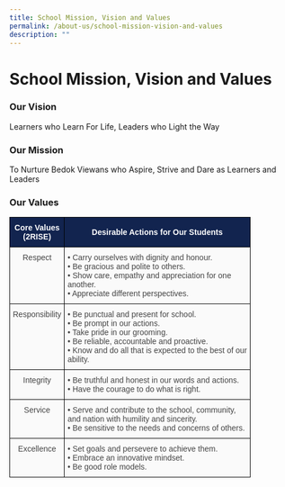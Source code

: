 ```yaml
---
title: School Mission, Vision and Values
permalink: /about-us/school-mission-vision-and-values
description: ""
---
```

# School Mission, Vision and Values

###  Our Vision

Learners who Learn For Life, Leaders who Light the Way

### Our Mission

To Nurture Bedok Viewans who Aspire, Strive and Dare as Learners and Leaders

### Our Values

<style type="text/css">
.tg  {border-collapse:collapse;border-spacing:0;}
.tg td{border-color:black;border-style:solid;border-width:1px;font-family:Arial, sans-serif;font-size:14px;
  overflow:hidden;padding:10px 5px;word-break:normal;}
.tg th{border-color:black;border-style:solid;border-width:1px;font-family:Arial, sans-serif;font-size:14px;
  font-weight:normal;overflow:hidden;padding:10px 5px;word-break:normal;}
.tg .tg-afg2{background-color:#12244F;color:#FFF;font-weight:bold;text-align:center;vertical-align:middle}
.tg .tg-56tu{background-color:#FAFAFA;color:#454545;text-align:center;vertical-align:top}
.tg .tg-15z8{background-color:#FAFAFA;color:#454545;text-align:left;vertical-align:top}
</style>
<table class="tg">
<thead>
  <tr>
    <th class="tg-afg2"><span style="font-weight:600;color:#FFF;background-color:#12244F">Core Values </span><br><span style="font-weight:600;color:#FFF;background-color:#12244F">(2RISE)</span></th>
    <th class="tg-afg2"><span style="font-weight:600;color:#FFF;background-color:#12244F">Desirable Actions for Our Students</span></th>
  </tr>
</thead>
<tbody>
  <tr>
    <td class="tg-56tu"><span style="font-weight:normal">Respect</span></td>
    <td class="tg-15z8"><span style="font-weight:400;background-color:transparent">• </span><span style="font-weight:normal;background-color:transparent">Carry ourselves with dignity and honour.</span><br><span style="background-color:transparent">• Be gracious and polite to others.</span><br><span style="background-color:transparent">• Show care, empathy and appreciation for one</span><br><span style="background-color:transparent">  another.</span><br><span style="background-color:transparent">• Appreciate different perspectives.</span></td>
  </tr>
  <tr>
    <td class="tg-56tu"><span style="font-weight:normal">Responsibility</span></td>
    <td class="tg-15z8"><span style="font-weight:400;background-color:transparent">• </span><span style="font-weight:normal;background-color:transparent">Be punctual and present for school.</span><br><span style="background-color:transparent">• Be prompt in our actions.</span><br><span style="background-color:transparent">• Take pride in our grooming.</span><br><span style="background-color:transparent">• Be reliable, accountable and proactive.</span><br><span style="background-color:transparent">• Know and do all that is expected to the best of our</span><br><span style="background-color:transparent">  ability.</span></td>
  </tr>
  <tr>
    <td class="tg-56tu"><span style="font-weight:normal"> Integrity</span></td>
    <td class="tg-15z8"><span style="font-weight:normal;background-color:transparent">• Be truthful and honest in our words and actions.</span><br><span style="background-color:transparent">• Have the courage to do what is right.</span></td>
  </tr>
  <tr>
    <td class="tg-56tu"><span style="font-weight:normal"> Service</span></td>
    <td class="tg-15z8"><span style="font-weight:400;background-color:transparent">• </span><span style="font-weight:normal;background-color:transparent">Serve and contribute to the school, community,</span><br><span style="font-weight:normal;background-color:transparent">  and nation with humility and sincerity.</span><br><span style="background-color:transparent">• Be sensitive to the needs and concerns of others.</span></td>
  </tr>
  <tr>
    <td class="tg-56tu"><span style="font-weight:normal"> Excellence</span></td>
    <td class="tg-15z8"><span style="font-weight:400;background-color:transparent">• </span><span style="font-weight:normal;background-color:transparent">Set goals and persevere to achieve them.</span><br><span style="background-color:transparent">• Embrace an innovative mindset.</span><br><span style="background-color:transparent">• Be good role models.</span></td>
  </tr>
</tbody>
</table>
